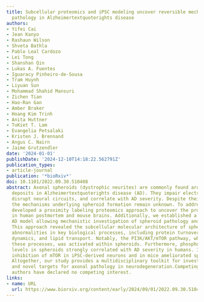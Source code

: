 ```yaml
---
title: Subcellular proteomics and iPSC modeling uncover reversible mechanisms of axonal
  pathology in Alzheimertextquoterights disease
authors:
- Yifei Cai
- Jean Kanyo
- Rashaun Wilson
- Shveta Bathla
- Pablo Leal Cardozo
- Lei Tong
- Shanshan Qin
- Lukas A. Fuentes
- Iguaracy Pinheiro-de-Sousa
- Tram Huynh
- Liyuan Sun
- Mohammad Shahid Mansuri
- Zichen Tian
- Hao-Ran Gan
- Amber Braker
- Hoang Kim Trinh
- Anita Huttner
- TuKiet T. Lam
- Evangelia Petsalaki
- Kristen J. Brennand
- Angus C. Nairn
- Jaime Grutzendler
date: '2024-01-01'
publishDate: '2024-12-10T14:18:22.562791Z'
publication_types:
- article-journal
publication: '*bioRxiv*'
doi: 10.1101/2022.09.30.510408
abstract: Axonal spheroids (dystrophic neurites) are commonly found around amyloid
  deposits in Alzheimertextquoterights disease (AD). They impair electrical conduction,
  disrupt neural circuits, and correlate with AD severity. Despite their significance,
  the mechanisms underlying spheroid formation remain unknown. To address this, we
  developed a proximity labeling proteomics approach to uncover the proteome of spheroids
  in human postmortem and mouse brains. Additionally, we established a human iPSC-derived
  AD model allowing mechanistic investigation of spheroid pathology and optical electrophysiology.
  This approach revealed the subcellular molecular architecture of spheroids and identified
  abnormalities in key biological processes, including protein turnover, cytoskeleton
  dynamics, and lipid transport. Notably, the PI3K/AKT/mTOR pathway, which regulates
  these processes, was activated within spheroids. Furthermore, phosphorylated mTOR
  levels in spheroids strongly correlated with AD severity in humans. Importantly,
  inhibition of mTOR in iPSC-derived neurons and in mice ameliorated spheroid pathology.
  Altogether, our study provides a multidisciplinary toolkit for investigating mechanisms
  and novel targets for axonal pathology in neurodegeneration.Competing Interest StatementThe
  authors have declared no competing interest.
links:
- name: URL
  url: https://www.biorxiv.org/content/early/2024/09/01/2022.09.30.510408
---
```

